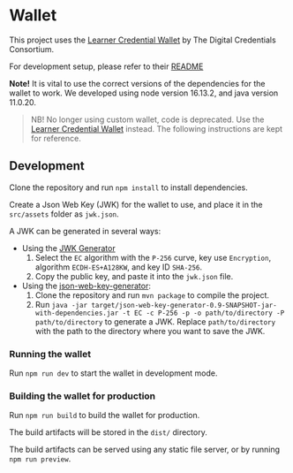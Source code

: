 # Wallet

This project uses the [Learner Credential Wallet](https://github.com/digitalcredentials/learner-credential-wallet) by The Digital Credentials Consortium.

For development setup, please refer to their [README](https://github.com/digitalcredentials/learner-credential-wallet#development-setup)

**Note!** It is vital to use the correct versions of the dependencies for the wallet to work.
We developed using node version 16.13.2, and java version 11.0.20.

> NB! No longer using custom wallet, code is deprecated. Use the [Learner Credential Wallet](#wallet) instead. The following instructions are kept for reference.

## Development

Clone the repository and run `npm install` to install dependencies.

Create a Json Web Key (JWK) for the wallet to use, and place it in the `src/assets` folder as `jwk.json`.

A JWK can be generated in several ways:

- Using the [JWK Generator](https://mkjwk.org/)
   1. Select the `EC` algorithm with the `P-256` curve, key use `Encryption`, algorithm `ECDH-ES+A128KW`, and key ID `SHA-256`.
   2. Copy the public key, and paste it into the `jwk.json` file.
- Using the [json-web-key-generator](https://github.com/bspk/json-web-key-generator):
   1. Clone the repository and run `mvn package` to compile the project.
   2. Run `java -jar target/json-web-key-generator-0.9-SNAPSHOT-jar-with-dependencies.jar -t EC -c P-256 -p -o path/to/directory -P path/to/directory` to generate a JWK. Replace `path/to/directory` with the path to the directory where you want to save the JWK.

### Running the wallet

Run `npm run dev` to start the wallet in development mode.

### Building the wallet for production

Run `npm run build` to build the wallet for production.

The build artifacts will be stored in the `dist/` directory.

The build artifacts can be served using any static file server, or by running `npm run preview`.
